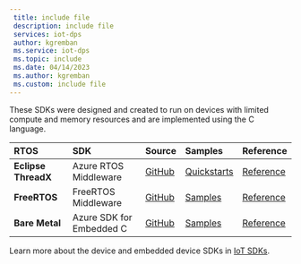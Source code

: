 ```yaml
---
 title: include file
 description: include file
 services: iot-dps
 author: kgremban
 ms.service: iot-dps
 ms.topic: include
 ms.date: 04/14/2023
 ms.author: kgremban
 ms.custom: include file
---
```


These SDKs were designed and created to run on devices with limited compute and memory resources and are implemented using the C language.

| RTOS | SDK | Source | Samples | Reference |
| :-- | :-- | :-- | :-- | :-- | 
| **Eclipse ThreadX** | Azure RTOS Middleware | [GitHub](https://github.com/eclipse-threadx/netxduo) | [Quickstarts](/azure/iot/tutorial-devkit-mxchip-az3166-iot-hub) | [Reference](https://github.com/eclipse-threadx/netxduo/tree/master/addons/azure_iot) | 
| **FreeRTOS** | FreeRTOS Middleware | [GitHub](https://github.com/Azure/azure-iot-middleware-freertos) | [Samples](https://github.com/Azure-Samples/iot-middleware-freertos-samples) | [Reference](https://azure.github.io/azure-iot-middleware-freertos) |
| **Bare Metal** | Azure SDK for Embedded C | [GitHub](https://github.com/Azure/azure-sdk-for-c/tree/master/sdk/docs/iot) | [Samples](https://github.com/Azure/azure-sdk-for-c/blob/master/sdk/samples/iot/README.md) | [Reference](https://azure.github.io/azure-sdk-for-c) |

Learn more about the device and embedded device SDKs in [IoT SDKs](/azure/iot/iot-sdks).
